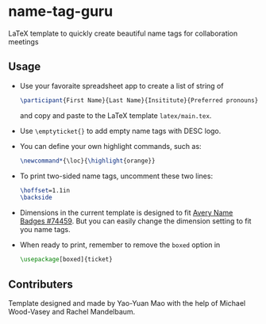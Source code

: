 # name-tag-guru
LaTeX template to quickly create beautiful name tags for collaboration meetings

## Usage

- Use your favoraite spreadsheet app to create a list of string of
  ```latex
  \participant{First Name}{Last Name}{Insititute}{Preferred pronouns}{\highlight}
  ```
  and copy and paste to the LaTeX template `latex/main.tex`.

- Use `\emptyticket{}` to add empty name tags with DESC logo.

- You can define your own highlight commands, such as:
  ```latex
  \newcommand*{\loc}{\highlight{orange}}
  ```
  
- To print two-sided name tags, uncomment these two lines:
  ```latex
  \hoffset=1.1in
  \backside
  ```
  
- Dimensions in the current template is designed to fit [Avery Name Badges #74459](http://www.avery.com/avery/en_us/Products/Name-Badges/Name-Badges/Insertable-Name-Badges_74459.htm). But you can easily change the dimension setting to fit you name tags.

- When ready to print, remember to remove the `boxed` option in
  ```latex
  \usepackage[boxed]{ticket}
  ```


## Contributers

Template designed and made by Yao-Yuan Mao with the help of Michael Wood-Vasey and Rachel Mandelbaum.

